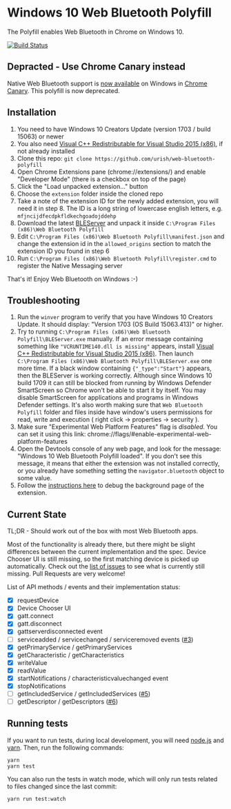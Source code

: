 # Windows 10 Web Bluetooth Polyfill

The Polyfill enables Web Bluetooth in Chrome on Windows 10. 

[![Build Status](https://travis-ci.org/urish/web-bluetooth-polyfill.png?branch=master)](https://travis-ci.org/urish/web-bluetooth-polyfill)

## Depracted - Use Chrome Canary instead

Native Web Bluetooth support is [now available](https://github.com/WebBluetoothCG/web-bluetooth/blob/master/implementation-status.md#chrome) on Windows in [Chrome Canary](https://www.google.com/chrome/canary/). This polyfill is now deprecated.

## Installation

1. You need to have Windows 10 Creators Update (version 1703 / build 15063) or newer
2. You also need [Visual C++ Redistributable for Visual Studio 2015 (x86)](https://www.microsoft.com/en-us/download/details.aspx?id=48145), if not already installed
3. Clone this repo: `git clone https://github.com/urish/web-bluetooth-polyfill`
4. Open Chrome Extensions pane (chrome://extensions/) and enable "Developer Mode" (there is a checkbox on top of the page)
5. Click the "Load unpacked extension..." button
6. Choose the `extension` folder inside the cloned repo
7. Take a note of the extension ID for the newly added extension, you will need it in step 8. The ID is a long string of lowercase english letters, e.g. `mfjncijdfecdpkfldkechgoadojddehp`
8. Download the latest [BLEServer](https://github.com/urish/web-bluetooth-polyfill/releases/) and unpack it inside `C:\Program Files (x86)\Web Bluetooth Polyfill`
9. Edit `C:\Program Files (x86)\Web Bluetooth Polyfill\manifest.json` and change the extension id in the `allowed_origins` section to match the extension ID you found in step 6
10. Run `C:\Program Files (x86)\Web Bluetooth Polyfill\register.cmd` to register the Native Messaging server

That's it! Enjoy Web Bluetooth on Windows :-)

## Troubleshooting

1. Run the `winver` program to verify that you have Windows 10 Creators Update. It should display: "Version 1703 (OS Build 15063.413)" or higher.
2. Try to running `C:\Program Files (x86)\Web Bluetooth Polyfill\BLEServer.exe` manually. If an error message containing something like `"VCRUNTIME140.dll is missing"` appears, install [Visual C++ Redistributable for Visual Studio 2015 (x86)](https://www.microsoft.com/en-us/download/details.aspx?id=48145). Then launch `C:\Program Files (x86)\Web Bluetooth Polyfill\BLEServer.exe` one more time. If a black window containing `{"_type":"Start"}` appears, then the BLEServer is working correctly. Although since Windows 10 build 1709 it can still be blocked from running by Windows Defender SmartScreen so Chrome won't be able to start it by itself. You may disable SmartScreen for applications and programs in Windows Defender settings. It's also worth making sure that `Web Bluetooth Polyfill` folder and files inside have window's users permissions for read, write and execution ( right click -> properties -> security ).
3. Make sure "Experimental Web Platform Features" flag is *disabled*. You can set it using this link: chrome://flags/#enable-experimental-web-platform-features
4. Open the Devtools console of any web page, and look for the message: "Windows 10 Web Bluetooth Polyfill loaded". If you don't see this message, it means that either the extension was not installed correctly, or you already have something setting the `navigator.bluetooth` object to some value.
5. Follow the [instructions here](https://github.com/urish/web-bluetooth-polyfill/issues/21#issuecomment-308990559) to debug the background page of the extension.

## Current State

TL;DR - Should work out of the box with most Web Bluetooth apps.

Most of the functionality is already there, but there might be slight differences between the current implementation and the spec. Device Chooser UI is still missing, so the first matching device is picked up automatically. Check out the [list of issues](https://github.com/urish/web-bluetooth-polyfill/issues) to see what is currently still missing. Pull Requests are very welcome!

List of API methods / events and their implementation status:

- [X] requestDevice
- [X] Device Chooser UI 
- [X] gatt.connect
- [X] gatt.disconnect
- [X] gattserverdisconnected event
- [ ] serviceadded / servicechanged / serviceremoved events ([#3](https://github.com/urish/web-bluetooth-polyfill/issues/3))
- [X] getPrimaryService / getPrimaryServices
- [X] getCharacteristic / getCharacteristics
- [X] writeValue
- [X] readValue
- [X] startNotifications / characteristicvaluechanged event
- [x] stopNotifications
- [ ] getIncludedService / getIncludedServices ([#5](https://github.com/urish/web-bluetooth-polyfill/issues/5))
- [ ] getDescriptor / getDescriptors ([#6](https://github.com/urish/web-bluetooth-polyfill/issues/6))

## Running tests

If you want to run tests, during local development, you will need [node.js](https://nodejs.org/en/) and [yarn](https://yarnpkg.com/en/). Then, run the following commands:

    yarn
    yarn test
    
You can also run the tests in watch mode, which will only run tests related to files changed since the last commit:

    yarn run test:watch


